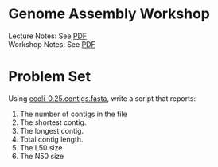 # Genome Assembly Workshop

Lecture Notes: See [PDF]()  
Workshop Notes: See [PDF](Triant_AssemblyWorkshop_PFB2022.pdf)


# Problem Set

Using [ecoli-0.25.contigs.fasta](https://raw.githubusercontent.com/prog4biol/pfb2022/master/workshops/GenomeAssembly/ecoli_0.25.contigs.fasta), write a script that reports:

1. The number of contigs in the file
2. The shortest contig.
3. The longest contig.
4. Total contig length.
5. The L50 size
6. The N50 size
